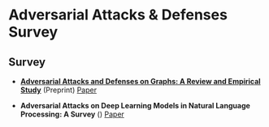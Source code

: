 # Adversarial Attacks & Defenses Survey

## Survey

- **[Adversarial Attacks and Defenses on Graphs:
A Review and Empirical Study](./note/AdversarialAttacksandDefensesonGraphs-AReviewandEmpiricalStudy.md.md)** (Preprint) [Paper](https://arxiv.org/pdf/2003.00653.pdf)

	
- **Adversarial Attacks on Deep Learning Models in Natural
Language Processing: A Survey** () [Paper](https://arxiv.org/pdf/1901.06796.pdf)

